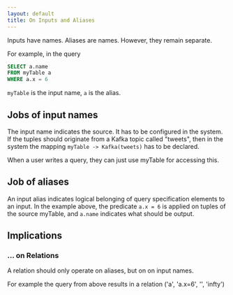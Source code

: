 ```yaml
---
layout: default
title: On Inputs and Aliases
---
```


Inputs have names. Aliases are names. However, they remain separate.

For example, in the query

```sql
SELECT a.name
FROM myTable a
WHERE a.x = 6
```

`myTable` is the input name, `a` is the alias.

## Jobs of input names

The input name indicates the source. It has to be configured in the system. If the tuples should originate from a Kafka topic called "tweets", then in the system the mapping `myTable -> Kafka(tweets)` has to be declared.

When a user writes a query, they can just use myTable for accessing this.

## Job of aliases

An input alias indicates logical belonging of query specification elements to an input. In the example above, the predicate `a.x = 6` is applied on tuples of the source myTable, and `a.name` indicates what should be output.

## Implications

### ... on Relations

A relation should only operate on aliases, but on on input names.

For example the query from above results in a relation ('a', 'a.x=6', '', 'infty')